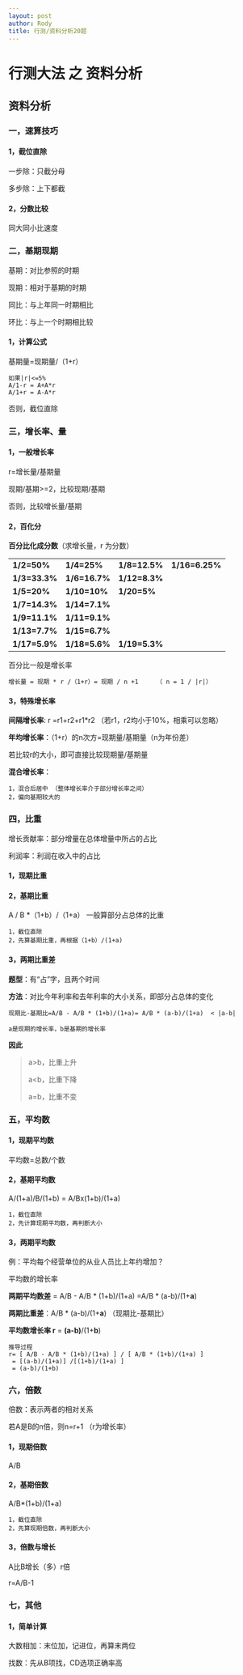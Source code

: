```yaml
---
layout: post
author: Rody
title: 行测/资料分析20题
---
```


# 行测大法 之 资料分析

## 资料分析

### 一，速算技巧

#### 1，截位直除

一步除：只截分母

多步除：上下都截

#### 2，分数比较

同大同小比速度

### 二，基期现期

基期：对比参照的时期

现期：相对于基期的时期

同比：与上年同一时期相比

环比：与上一个时期相比较

#### 1，计算公式

基期量=现期量/（1+r）

```
如果|r|<=5%
A/1-r = A+A*r
A/1+r = A-A*r
```

 否则，截位直除

### 三，增长率、量

#### 1，一般增长率

r=增长量/基期量

现期/基期>=2，比较现期/基期

否则，比较增长量/基期

#### 2，百化分

**百分比化成分数**（求增长量，r 为分数）

|               |               |               |                |
| ------------- | ------------- | ------------- | -------------- |
| **1/2=50%**   | **1/4=25%**   | **1/8=12.5%** | **1/16=6.25%** |
| **1/3=33.3%** | **1/6=16.7%** | **1/12=8.3%** |                |
| **1/5=20%**   | **1/10=10%**  | **1/20=5%**   |                |
| **1/7=14.3%** | **1/14=7.1%** |               |                |
| **1/9=11.1%** | **1/11=9.1%** |               |                |
| **1/13=7.7%** | **1/15=6.7%** |               |                |
| **1/17=5.9%** | **1/18=5.6%** | **1/19=5.3%** |                |

百分比一般是增长率

```
增长量 = 现期 * r /（1+r）= 现期 / n +1     （ n = 1 / |r|）
```

#### 3，特殊增长率

**间隔增长率**:      r =r1+r2+r1*r2  （若r1，r2均小于10%，相乘可以忽略）

**年均增长率**：（1+r）的n次方=现期量/基期量（n为年份差）

若比较r的大小，即可直接比较现期量/基期量

**混合增长率**：

```
1，混合后居中 （整体增长率介于部分增长率之间）
2，偏向基期较大的
```



### 四，比重

增长贡献率：部分增量在总体增量中所占的占比

利润率：利润在收入中的占比

#### 1，现期比重

#### 2，基期比重

A / B  *（1+b）/（1+a）  一般算部分占总体的比重

```
1，截位直除
2，先算基期比重，再根据（1+b）/(1+a)
```

#### 3，两期比重差

**题型**：有“占”字，且两个时间

**方法**：对比今年利率和去年利率的大小关系，即部分占总体的变化

```
现期比-基期比=A/B - A/B * (1+b)/(1+a)= A/B * (a-b)/(1+a)  < |a-b|

a是现期的增长率，b是基期的增长率
```

**因此**

>a>b，比重上升
>
>a<b，比重下降
>
>a=b，比重不变

### 五，平均数

#### 1，现期平均数

平均数=总数/个数

#### 2，基期平均数

A/(1+a)/B/(1+b) = A/Bx(1+b)/(1+a)

```
1，截位直除
2，先计算现期平均数，再判断大小
```

#### 3，两期平均数

例：平均每个经营单位的从业人员比上年约增加？

平均数的增长率

**两期平均数差** = A/B - A/B * (1+b)/(1+a) =A/B * (a-b)/(1+**a**) 

**两期比重差**：A/B * (a-b)/(1+**a**) （现期比-基期比）

**平均数增长率 r** = **(a-b)**/(1+**b**) 

```
推导过程
r= [ A/B - A/B * (1+b)/(1+a) ] / [ A/B * (1+b)/(1+a) ]
 = [(a-b)/(1+a)] /[(1+b)/(1+a) ]
 = (a-b)/(1+b) 
```

### 六，倍数

倍数：表示两者的相对关系

若A是B的n倍，则n=r+1 （r为增长率）

#### 1，现期倍数

A/B

#### 2，基期倍数

A/B*(1+b)/(1+a) 

```
1，截位直除
2，先算现期倍数，再判断大小
```

#### 3，倍数与增长

A比B增长（多）r倍

r=A/B-1

### 七，其他

#### 1，简单计算

大数相加：末位加，记进位，再算末两位

找数：先从B项找，CD选项正确率高